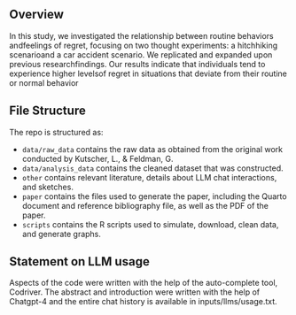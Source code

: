 ## Overview

In this study, we investigated the relationship between routine behaviors andfeelings of regret, focusing on two thought experiments: a hitchhiking scenarioand a car accident scenario. We replicated and expanded upon previous researchfindings. Our results indicate that individuals tend to experience higher levelsof regret in situations that deviate from their routine or normal behavior


## File Structure

The repo is structured as:

-   `data/raw_data` contains the raw data as obtained from the original work conducted by Kutscher, L., & Feldman, G.
-   `data/analysis_data` contains the cleaned dataset that was constructed.
-   `other` contains relevant literature, details about LLM chat interactions, and sketches.
-   `paper` contains the files used to generate the paper, including the Quarto document and reference bibliography file, as well as the PDF of the paper. 
-   `scripts` contains the R scripts used to simulate, download, clean data, and generate graphs.


## Statement on LLM usage

Aspects of the code were written with the help of the auto-complete tool, Codriver. The abstract and introduction were written with the help of Chatgpt-4 and the entire chat history is available in inputs/llms/usage.txt.
